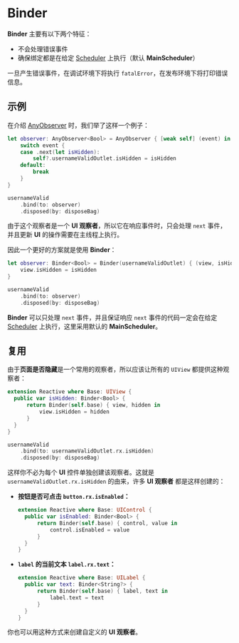 # Binder

**Binder** 主要有以下两个特征：

* 不会处理错误事件
* 确保绑定都是在给定 [Scheduler](../schedulers.md) 上执行（默认 **MainScheduler**）

一旦产生错误事件，在调试环境下将执行 `fatalError`，在发布环境下将打印错误信息。

## 示例

在介绍 [AnyObserver](any_observer.md) 时，我们举了这样一个例子：

```swift
let observer: AnyObserver<Bool> = AnyObserver { [weak self] (event) in
    switch event {
    case .next(let isHidden):
        self?.usernameValidOutlet.isHidden = isHidden
    default:
        break
    }
}

usernameValid
    .bind(to: observer)
    .disposed(by: disposeBag)
```

由于这个观察者是一个 **UI 观察者**，所以它在响应事件时，只会处理 `next` 事件，并且更新 **UI** 的操作需要在主线程上执行。

因此一个更好的方案就是使用 **Binder**：

```swift
let observer: Binder<Bool> = Binder(usernameValidOutlet) { (view, isHidden) in
    view.isHidden = isHidden
}

usernameValid
    .bind(to: observer)
    .disposed(by: disposeBag)
```

**Binder** 可以只处理 `next` 事件，并且保证响应 `next` 事件的代码一定会在给定 [Scheduler](../schedulers.md) 上执行，这里采用默认的 **MainScheduler**。

## 复用

由于**页面是否隐藏**是一个常用的观察者，所以应该让所有的 `UIView` 都提供这种观察者：

```swift
extension Reactive where Base: UIView {
  public var isHidden: Binder<Bool> {
      return Binder(self.base) { view, hidden in
          view.isHidden = hidden
      }
  }
}
```

```swift
usernameValid
    .bind(to: usernameValidOutlet.rx.isHidden)
    .disposed(by: disposeBag)
```

这样你不必为每个 **UI** 控件单独创建该观察者。这就是 `usernameValidOutlet.rx.isHidden` 的由来，许多 **UI 观察者** 都是这样创建的：

* **按钮是否可点击 `button.rx.isEnabled`：**

  ```swift
  extension Reactive where Base: UIControl {
    public var isEnabled: Binder<Bool> {
        return Binder(self.base) { control, value in
            control.isEnabled = value
        }
    }
  }
  ```

* **`label` 的当前文本 `label.rx.text`：**

  ```swift
  extension Reactive where Base: UILabel {
    public var text: Binder<String?> {
        return Binder(self.base) { label, text in
            label.text = text
        }
    }
  }
  ```

你也可以用这种方式来创建自定义的 **UI 观察者**。

